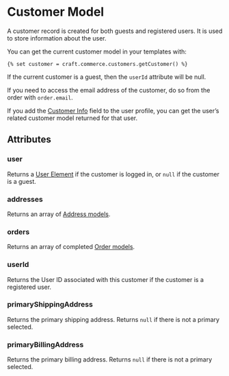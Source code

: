 # Customer Model

A customer record is created for both guests and registered users. It is used to store information about the user.

You can get the current customer model in your templates with:

```
{% set customer = craft.commerce.customers.getCustomer() %}
```

If the current customer is a guest, then the `userId` attribute will be null.

If you need to access the email address of the customer, do so from the order with `order.email`.

If you add the [Customer Info](customer-info-fields.md) field to the user profile, you can get the user’s related customer model returned for that user.

## Attributes

### user

Returns a [User Element](https://docs.craftcms.com/api/v3/craft-elements-user.html) if the customer is logged in, or `null` if the customer is a guest.

### addresses

Returns an array of [Address models](address-model.md).

### orders

Returns an array of completed [Order models](order-model.md).

### userId

Returns the User ID associated with this customer if the customer is a registered user.

### primaryShippingAddress
Returns the primary shipping address. Returns `null` if there is not a primary selected.

### primaryBillingAddress
Returns the primary billing address. Returns `null` if there is not a primary selected.
